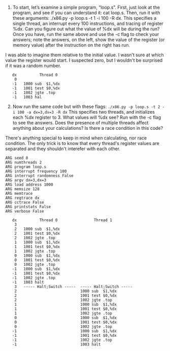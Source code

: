 1. To start, let’s examine a simple program, “loop.s”. First, just look at the program, and see if you can understand it: cat loop.s. Then, run it with these arguments: ./x86.py -p loop.s -t 1 -i 100 -R dx. This specifies a single thread, an interrupt every 100 instructions,  and tracing of register %dx. Can you figure out what the value of %dx will be during the run? Once you have, run the same above and use the -c flag to check your answers; note the answers, on the left, show the value of the register (or memory value) after the instruction on the right has run.

I was able to imagine them relative to the initial value. I wasn't sure at which value the register would start. I suspected zero, but I wouldn't be surprised if it was a random number.

```
   dx          Thread 0         
    0   
   -1   1000 sub  $1,%dx
   -1   1001 test $0,%dx
   -1   1002 jgte .top
   -1   1003 hal
```

2. Now run the same code but with these flags: `./x86.py -p loop.s -t 2 -i 100 -a dx=3,dx=3 -R dx` This specifies two threads, and initializes each %dx register to 3. What values will %dx see? Run with the -c flag to see the answers. Does the presence of multiple threads affect anything about your calculations? Is there a race condition in this code?

There's anything special to keep in mind when calculating, nor race condition. The only trick is to know that every thread's register values are separated and they shouldn't interefer with each other.

```
ARG seed 0
ARG numthreads 2
ARG program loop.s
ARG interrupt frequency 100
ARG interrupt randomness False
ARG argv dx=3,dx=3
ARG load address 1000
ARG memsize 128
ARG memtrace 
ARG regtrace dx
ARG cctrace False
ARG printstats False
ARG verbose False

   dx          Thread 0                Thread 1         
    3   
    2   1000 sub  $1,%dx
    2   1001 test $0,%dx
    2   1002 jgte .top
    1   1000 sub  $1,%dx
    1   1001 test $0,%dx
    1   1002 jgte .top
    0   1000 sub  $1,%dx
    0   1001 test $0,%dx
    0   1002 jgte .top
   -1   1000 sub  $1,%dx
   -1   1001 test $0,%dx
   -1   1002 jgte .top
   -1   1003 halt
    3   ----- Halt;Switch -----  ----- Halt;Switch -----  
    2                            1000 sub  $1,%dx
    2                            1001 test $0,%dx
    2                            1002 jgte .top
    1                            1000 sub  $1,%dx
    1                            1001 test $0,%dx
    1                            1002 jgte .top
    0                            1000 sub  $1,%dx
    0                            1001 test $0,%dx
    0                            1002 jgte .top
   -1                            1000 sub  $1,%dx
   -1                            1001 test $0,%dx
   -1                            1002 jgte .top
   -1                            1003 halt
```
